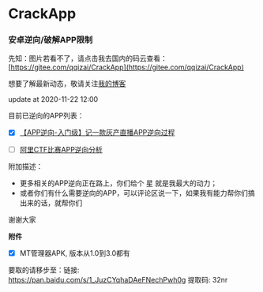# CrackApp
### 安卓逆向/破解APP限制
先知：图片若看不了，请点击我去国内的码云查看：[https://gitee.com/qqizai/CrackApp](https://gitee.com/qqizai/CrackApp)

想要了解最新动态，敬请关注[我的博客](https://blog.csdn.net/weixin_41173374)

update at 2020-11-22 12:00

目前已逆向的APP列表：
- [x] [【APP逆向-入门级】记一款灰产直播APP逆向过程](https://github.com/qqizai/CrackApp/tree/master/lianrenApp)
- [ ] [阿里CTF比赛APP逆向分析](./AliCrackme/README.md)


附加描述：
- 更多相关的APP逆向正在路上，你们给个 星 就是我最大的动力；
- 或者你们有什么需要逆向的APP，可以评论区说一下，如果我有能力帮你们搞出来的话，就帮你们

谢谢大家


**附件**

- [x] MT管理器APK, 版本从1.0到3.0都有


要取的请移步至：链接: https://pan.baidu.com/s/1_JuzCYqhaDAeFNechPwh0g 提取码: 32nr



